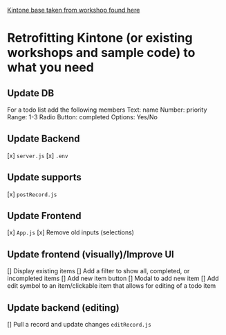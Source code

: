 [Kintone base taken from workshop found here](https://github.com/kintone-workshops/React-x-REST-API-Workshop/)

# Retrofitting Kintone (or existing workshops and sample code) to what you need

## Update DB
For a todo list add the following members
Text: name
Number: priority Range: 1-3
Radio Button: completed Options: Yes/No

## Update Backend
[x] `server.js`
[x] `.env`

## Update supports
[x] `postRecord.js`

## Update Frontend
[x] `App.js`
[x] Remove old inputs (selections)

## Update frontend (visually)/Improve UI
[] Display existing items
[] Add a filter to show all, completed, or incompleted items
[] Add new item button
[] Modal to add new item
[] Add edit symbol to an item/clickable item that allows for editing of a todo item

## Update backend (editing)
[] Pull a record and update changes `editRecord.js`